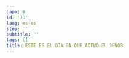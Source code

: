 ```yaml
---
capo: 0
id: '71'
lang: es-es
step: ''
subtitle: ''
tags: []
title: ESTE ES EL DÍA EN QUE ACTUÓ EL SEÑOR
---
```

